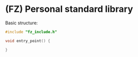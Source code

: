 
# (FZ) Personal standard library

Basic structure:

```c
#include "fz_include.h"

void entry_point() {

}
```